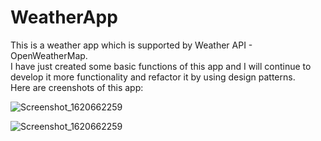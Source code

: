 # WeatherApp
This is a weather app which is supported by Weather API - OpenWeatherMap.  
I have just created some basic functions of this app and I will continue to develop it more functionality and refactor it by using design patterns.  
Here are creenshots of this app:

![Screenshot_1620662259](https://user-images.githubusercontent.com/67247762/117689358-dbe76680-b1e3-11eb-8595-5bc44d5b81d0.png)


![Screenshot_1620662259](https://user-images.githubusercontent.com/67247762/117689338-d38f2b80-b1e3-11eb-8a3d-6aefceb2e705.png)
